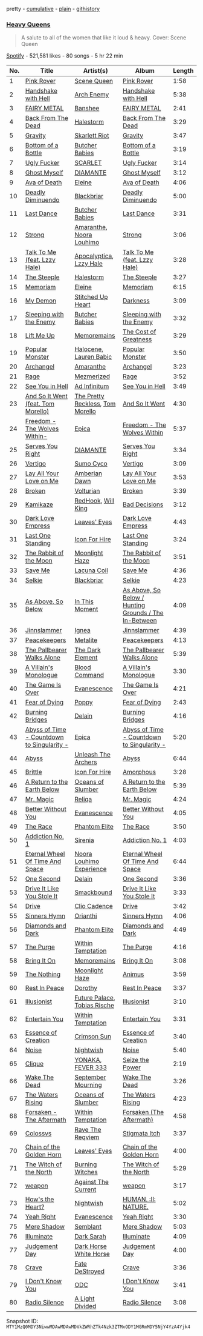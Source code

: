 pretty - [cumulative](/playlists/cumulative/37i9dQZF1DWXDJDWnzE39E.md) - [plain](/playlists/plain/37i9dQZF1DWXDJDWnzE39E) - [githistory](https://github.githistory.xyz/mackorone/spotify-playlist-archive/blob/main/playlists/plain/37i9dQZF1DWXDJDWnzE39E)

### [Heavy Queens](https://open.spotify.com/playlist/37i9dQZF1DWXDJDWnzE39E)

> A salute to all of the women that like it loud & heavy\. Cover: Scene Queen

[Spotify](https://open.spotify.com/user/spotify) - 521,581 likes - 80 songs - 5 hr 22 min

| No. | Title | Artist(s) | Album | Length |
|---|---|---|---|---|
| 1 | [Pink Rover](https://open.spotify.com/track/5oqVAub4vyUVoxHXZSP7LR) | [Scene Queen](https://open.spotify.com/artist/6WandyxeDxlcOTwxtnTKP4) | [Pink Rover](https://open.spotify.com/album/6S0LmXm7aFz2dfDJVN1WXq) | 1:58 |
| 2 | [Handshake with Hell](https://open.spotify.com/track/2t5NYzZgq3cf7ck9Eg51ZQ) | [Arch Enemy](https://open.spotify.com/artist/0DCw6lHkzh9t7f8Hb4Z0Sx) | [Handshake with Hell](https://open.spotify.com/album/0NGaiN3rXHa54qJwqzLJLV) | 5:38 |
| 3 | [FAIRY METAL](https://open.spotify.com/track/0DKxrOrnZCgYZkEK4c0lPh) | [Banshee](https://open.spotify.com/artist/0DG7J8Q9Alnt65HJv6owzf) | [FAIRY METAL](https://open.spotify.com/album/6kfLbgw7Urv2Kyd2xSJALA) | 2:41 |
| 4 | [Back From The Dead](https://open.spotify.com/track/3HmacKgc27YnAfSwxGVxW2) | [Halestorm](https://open.spotify.com/artist/6om12Ev5ppgoMy3OYSoech) | [Back From The Dead](https://open.spotify.com/album/5djxJJQVLaUMKJlFMjoZg2) | 3:29 |
| 5 | [Gravity](https://open.spotify.com/track/5p8MkAxGr7LkiVvtuduiCD) | [Skarlett Riot](https://open.spotify.com/artist/6IN0ZavFCDhKZ2N3NT7E3z) | [Gravity](https://open.spotify.com/album/2WBcy59E3bZDlLXTrZK0AZ) | 3:47 |
| 6 | [Bottom of a Bottle](https://open.spotify.com/track/3NmE7kZ70BVawiIw5h438U) | [Butcher Babies](https://open.spotify.com/artist/6FcvjJzvxgybo7Ywsj0hRj) | [Bottom of a Bottle](https://open.spotify.com/album/4wDzDgS3DzXNoFnwVy1yD3) | 3:19 |
| 7 | [Ugly Fucker](https://open.spotify.com/track/4Nn1QhNCbg405jWYRgIybs) | [SCARLET](https://open.spotify.com/artist/1ezwRjcVcSgr0HNIwRd2CN) | [Ugly Fucker](https://open.spotify.com/album/4XsoXgTq479PpAFbzExxF6) | 3:14 |
| 8 | [Ghost Myself](https://open.spotify.com/track/1FFuIUSAYyuhT4Myem8tgT) | [DIAMANTE](https://open.spotify.com/artist/6jMXENspOIBHOTQNQDTxsW) | [Ghost Myself](https://open.spotify.com/album/3DvF9spIyVvxXlndS0AR3F) | 3:12 |
| 9 | [Ava of Death](https://open.spotify.com/track/3PGVf5SlJVHgz0zKC12pmq) | [Eleine](https://open.spotify.com/artist/2L2rV1gDa17HwFcFCWBIAx) | [Ava of Death](https://open.spotify.com/album/3Sya5RIH8NDaJ3X9rhhXdG) | 4:06 |
| 10 | [Deadly Diminuendo](https://open.spotify.com/track/2pegQHGPUESaQVskx8abmD) | [Blackbriar](https://open.spotify.com/artist/6PXQUX3BYTSVj7LcvviOmI) | [Deadly Diminuendo](https://open.spotify.com/album/18IqZIXN29LgCfyOW1eSFl) | 5:00 |
| 11 | [Last Dance](https://open.spotify.com/track/6xrsNVrcVdTgoR7ikHWZWX) | [Butcher Babies](https://open.spotify.com/artist/6FcvjJzvxgybo7Ywsj0hRj) | [Last Dance](https://open.spotify.com/album/6Tayomr8QmeU9u0f2GJ0Vt) | 3:31 |
| 12 | [Strong](https://open.spotify.com/track/3FFjdo3CSKqeGx3nlN0WWv) | [Amaranthe](https://open.spotify.com/artist/2KaW48xlLnXC2v8tvyhWsa), [Noora Louhimo](https://open.spotify.com/artist/1sohI3zY96pI2KJICKOYBA) | [Strong](https://open.spotify.com/album/5wOeEqQPVbXisrwRKmxLBc) | 3:06 |
| 13 | [Talk To Me \(feat\. Lzzy Hale\)](https://open.spotify.com/track/00i9VF7sjSaTqblAuKFBDO) | [Apocalyptica](https://open.spotify.com/artist/4Lm0pUvmisUHMdoky5ch2I), [Lzzy Hale](https://open.spotify.com/artist/3Nbau9SoiH72jmJdUTqjOY) | [Talk To Me \(feat\. Lzzy Hale\)](https://open.spotify.com/album/3W8ep9kCGVEf5TLFtRRB2T) | 3:28 |
| 14 | [The Steeple](https://open.spotify.com/track/5Mozz7NTj4EYK1d1mdP6I2) | [Halestorm](https://open.spotify.com/artist/6om12Ev5ppgoMy3OYSoech) | [The Steeple](https://open.spotify.com/album/31hmuzbX46koetZMTs5O0o) | 3:27 |
| 15 | [Memoriam](https://open.spotify.com/track/0Le2T1wm78Ycrtj7vdrCwG) | [Eleine](https://open.spotify.com/artist/2L2rV1gDa17HwFcFCWBIAx) | [Memoriam](https://open.spotify.com/album/61dUMU9JXCrHEHhXgu3yFC) | 6:15 |
| 16 | [My Demon](https://open.spotify.com/track/53Lw9RbJ8JoU4HddmFF9HR) | [Stitched Up Heart](https://open.spotify.com/artist/4XG961Y3fzZF5k2gfpnaNt) | [Darkness](https://open.spotify.com/album/31w55jlg4HsGp2lp9ZgnG9) | 3:09 |
| 17 | [Sleeping with the Enemy](https://open.spotify.com/track/4vzlN6pMehztFUIdNlei1m) | [Butcher Babies](https://open.spotify.com/artist/6FcvjJzvxgybo7Ywsj0hRj) | [Sleeping with the Enemy](https://open.spotify.com/album/3xGmtGuHsGeKBr9mMvAseA) | 3:32 |
| 18 | [Lift Me Up](https://open.spotify.com/track/6ZwpGvNNC9vEzqsrtdRyVk) | [Memoremains](https://open.spotify.com/artist/59YzmPPL4s9KUfV4kqWYS1) | [The Cost of Greatness](https://open.spotify.com/album/0EaobWjAKwyRNMheJL0OMU) | 3:29 |
| 19 | [Popular Monster](https://open.spotify.com/track/3BqzUoMXksxJZ0dqtPMiWo) | [Halocene](https://open.spotify.com/artist/1S4xN9nvW5vlFoRBisdxUL), [Lauren Babic](https://open.spotify.com/artist/6nT7RjBCuuggrafnb43vUX) | [Popular Monster](https://open.spotify.com/album/73OBNhPJKktJ2cQFh0x1VC) | 3:50 |
| 20 | [Archangel](https://open.spotify.com/track/28aQT80RVsVsD1X98WCew1) | [Amaranthe](https://open.spotify.com/artist/2KaW48xlLnXC2v8tvyhWsa) | [Archangel](https://open.spotify.com/album/3nwMvp5aCT0IUYXNATk4b2) | 3:23 |
| 21 | [Rage](https://open.spotify.com/track/2EWtjjsdSurRlILqIMBi10) | [Mezmerized](https://open.spotify.com/artist/51W0g0LWxUhysZgGxt7MLE) | [Rage](https://open.spotify.com/album/4NeU0yW6cAdcbKoGOOeDxh) | 3:52 |
| 22 | [See You in Hell](https://open.spotify.com/track/48hnT1MKDCeRiufK6uCToc) | [Ad Infinitum](https://open.spotify.com/artist/2X3qFQFHkm1sOGo5ppIoSD) | [See You in Hell](https://open.spotify.com/album/20QqdzCbXmdDXgtSerBEgD) | 3:49 |
| 23 | [And So It Went \(feat\. Tom Morello\)](https://open.spotify.com/track/03Szk0skbXqllHkNCVZI9p) | [The Pretty Reckless](https://open.spotify.com/artist/2R57sY41L9XvGPiIgHOaYq), [Tom Morello](https://open.spotify.com/artist/74NBPbyyftqJ4SpDZ4c1Ed) | [And So It Went](https://open.spotify.com/album/3i32UJ5zr5ZEuGbiovsIY3) | 4:30 |
| 24 | [Freedom \- The Wolves Within\-](https://open.spotify.com/track/5hSnN8wtaGNRgdERMeQIx1) | [Epica](https://open.spotify.com/artist/5HA5aLY3jJV7eimXWkRBBp) | [Freedom \- The Wolves Within](https://open.spotify.com/album/3MVad7SlfyPymJjJ1g6yk9) | 5:37 |
| 25 | [Serves You Right](https://open.spotify.com/track/1xPlB6cboQgE0C9yVlVc0v) | [DIAMANTE](https://open.spotify.com/artist/6jMXENspOIBHOTQNQDTxsW) | [Serves You Right](https://open.spotify.com/album/1peMzsH0CEKYGcj4t2wdrg) | 3:34 |
| 26 | [Vertigo](https://open.spotify.com/track/1glkXrrq1qC6lhcNijksWb) | [Sumo Cyco](https://open.spotify.com/artist/3rSpnCzb6wtsvZlGkkcHz4) | [Vertigo](https://open.spotify.com/album/2zx6YAkUgWJDY1EyLF28Jc) | 3:09 |
| 27 | [Lay All Your Love on Me](https://open.spotify.com/track/7pQkSNKRQgaN9HdlMvf2NP) | [Amberian Dawn](https://open.spotify.com/artist/01DQQFGEOzbFugH5FcVAgI) | [Lay All Your Love on Me](https://open.spotify.com/album/5vNkP3tfQItCM7PLz52ZAm) | 3:53 |
| 28 | [Broken](https://open.spotify.com/track/0KpIAcKc7fhgZwr29Svk7t) | [Volturian](https://open.spotify.com/artist/1kaSMA4dkMLk11AoMUQdoJ) | [Broken](https://open.spotify.com/album/0KFP8PnNDxR1UHqRGfaztl) | 3:39 |
| 29 | [Kamikaze](https://open.spotify.com/track/5ijQMO46fAA1zLF4xVhH4h) | [RedHook](https://open.spotify.com/artist/6OVWDN6Ty6RfnhUJlrYBlI), [Will King](https://open.spotify.com/artist/3g3ei7i91lYAZuV3UWPZgt) | [Bad Decisions](https://open.spotify.com/album/1BrlrOBkf4gZ8NP3tT2JhB) | 3:12 |
| 30 | [Dark Love Empress](https://open.spotify.com/track/7o3eiEmgW9j7vOotdBcUxY) | [Leaves' Eyes](https://open.spotify.com/artist/63qODcvBCdG2kTguOJkEqJ) | [Dark Love Empress](https://open.spotify.com/album/1dRkb4FLPAg8vWCu0k6TJW) | 4:43 |
| 31 | [Last One Standing](https://open.spotify.com/track/0l9zlXpT3inDwP7pRvnIS7) | [Icon For Hire](https://open.spotify.com/artist/1Jy0lTKAQDnTklKzF0g2o7) | [Last One Standing](https://open.spotify.com/album/09BxkLEcznMDHJ9MWH4FtE) | 3:24 |
| 32 | [The Rabbit of the Moon](https://open.spotify.com/track/7wZtgKnzj7Deq3VWznDQr4) | [Moonlight Haze](https://open.spotify.com/artist/1J9Jg6CEtjR3C4SFXz1elX) | [The Rabbit of the Moon](https://open.spotify.com/album/6q6cX2WLPycQTPKUV79KKS) | 3:51 |
| 33 | [Save Me](https://open.spotify.com/track/02uw1BC34CaOgdnI6hO8Op) | [Lacuna Coil](https://open.spotify.com/artist/4OAddazJM576euUnFSvXSL) | [Save Me](https://open.spotify.com/album/2s9RyhUVacokAqGkGE3rSL) | 4:36 |
| 34 | [Selkie](https://open.spotify.com/track/7KmOdUvmCw5VQSXRt4qsef) | [Blackbriar](https://open.spotify.com/artist/6PXQUX3BYTSVj7LcvviOmI) | [Selkie](https://open.spotify.com/album/30S5mUJoW5fMUGFNUxSHOE) | 4:23 |
| 35 | [As Above, So Below](https://open.spotify.com/track/0CxrhLohV65mdYOlGX4Zw4) | [In This Moment](https://open.spotify.com/artist/6tbLPxj1uQ6vsRQZI2YFCT) | [As Above, So Below / Hunting Grounds / The In\-Between](https://open.spotify.com/album/2pQDdTHDG50tBGQvF58RuK) | 4:09 |
| 36 | [Jinnslammer](https://open.spotify.com/track/2AjEKcRXkntPkujLXp6hGD) | [Ignea](https://open.spotify.com/artist/7E7V95LId9MPJ6anIK1qrM) | [Jinnslammer](https://open.spotify.com/album/6W3LQ5tl5c3srkHOjfG7N9) | 4:39 |
| 37 | [Peacekeepers](https://open.spotify.com/track/7pXR2dMRaCpxz5zOrE0lP9) | [Metalite](https://open.spotify.com/artist/18RXUrxy1BYOOvrW0XuFBg) | [Peacekeepers](https://open.spotify.com/album/6n6NSUl6ACzrurerNthgHh) | 4:13 |
| 38 | [The Pallbearer Walks Alone](https://open.spotify.com/track/4fGxMI4p6dOxXCutg1vrRx) | [The Dark Element](https://open.spotify.com/artist/4yWabEiTzKShbBiy14Xx7f) | [The Pallbearer Walks Alone](https://open.spotify.com/album/79SHmZSz5FBsx2TAtv4PcC) | 5:39 |
| 39 | [A Villain's Monologue](https://open.spotify.com/track/1Kp80mQhmtLSJCJwzLrnXP) | [Blood Command](https://open.spotify.com/artist/4WfUbvICLrqPW9rzuNGS1f) | [A Villain's Monologue](https://open.spotify.com/album/6jM1PfqatUmUVUxk0KrXgU) | 3:30 |
| 40 | [The Game Is Over](https://open.spotify.com/track/3mACHKoDo7dA8DChTRnp4p) | [Evanescence](https://open.spotify.com/artist/5nGIFgo0shDenQYSE0Sn7c) | [The Game Is Over](https://open.spotify.com/album/4OWpobECNo3zO0S9HHxzmW) | 4:21 |
| 41 | [Fear of Dying](https://open.spotify.com/track/1iJDsSrrVM1GrToPOMnq0e) | [Poppy](https://open.spotify.com/artist/5mlbvTfWUOfDrUIK6dkNzv) | [Fear of Dying](https://open.spotify.com/album/37p6hHok2BlHQ3VjiRGrTt) | 2:43 |
| 42 | [Burning Bridges](https://open.spotify.com/track/1fhdqCtbx5ZBmwyDgs5hQB) | [Delain](https://open.spotify.com/artist/6pIRdCtSE5hLFfIfcTAicI) | [Burning Bridges](https://open.spotify.com/album/7EK2E6RqmxSuYjVKaTn8T8) | 4:16 |
| 43 | [Abyss of Time \- Countdown to Singularity \-](https://open.spotify.com/track/6H7dnpIpKtGAzV2BenMBvD) | [Epica](https://open.spotify.com/artist/5HA5aLY3jJV7eimXWkRBBp) | [Abyss of Time \- Countdown to Singularity \-](https://open.spotify.com/album/1eHGtp7HwxcYq6JGcDEbed) | 5:20 |
| 44 | [Abyss](https://open.spotify.com/track/6dGSXCf230k3YsEGOvXNAy) | [Unleash The Archers](https://open.spotify.com/artist/6irKXFXk2sPNmHtKqmrfuU) | [Abyss](https://open.spotify.com/album/7FgdN0xNj5EfXUo0falBTN) | 6:44 |
| 45 | [Brittle](https://open.spotify.com/track/274jFVlDzqSsUh2PMlsuM7) | [Icon For Hire](https://open.spotify.com/artist/1Jy0lTKAQDnTklKzF0g2o7) | [Amorphous](https://open.spotify.com/album/5my61AdRA8g0oBJjVDXcwB) | 3:28 |
| 46 | [A Return to the Earth Below](https://open.spotify.com/track/7wjFG8WltMzLjo8lVC6Rfe) | [Oceans of Slumber](https://open.spotify.com/artist/2JSza6IRxLr1Ez3wqKd0SY) | [A Return to the Earth Below](https://open.spotify.com/album/2vH9KhmMLvlH4DlPtdbB7z) | 5:39 |
| 47 | [Mr\. Magic](https://open.spotify.com/track/0VwhP56nyBybH9WhLhMPrG) | [Reliqa](https://open.spotify.com/artist/1R9eQdiIWCTdMAeIMA3oLK) | [Mr\. Magic](https://open.spotify.com/album/0YyqEjOMn7E0hhSgIrhl1A) | 4:24 |
| 48 | [Better Without You](https://open.spotify.com/track/6nFt6XgvvCRweKbD2B3aPa) | [Evanescence](https://open.spotify.com/artist/5nGIFgo0shDenQYSE0Sn7c) | [Better Without You](https://open.spotify.com/album/7rhu8SK2H2Fya2bWx8yPjG) | 4:05 |
| 49 | [The Race](https://open.spotify.com/track/6lKyAAxp5Rl7HHoU39AQfS) | [Phantom Elite](https://open.spotify.com/artist/4PJpzyQV2oBuVew8BXjBnX) | [The Race](https://open.spotify.com/album/421Nn2bUhsnMxP1oiV9Q2F) | 3:50 |
| 50 | [Addiction No\. 1](https://open.spotify.com/track/07vsyfznDCcwRlxUxciSUT) | [Sirenia](https://open.spotify.com/artist/5FXMcILCOMjljRTV6cLoiE) | [Addiction No\. 1](https://open.spotify.com/album/1rjWeeoLm4mC2atxEbLwXC) | 4:03 |
| 51 | [Eternal Wheel Of Time And Space](https://open.spotify.com/track/5iIcD91VQtDPPXRzyUKg1m) | [Noora Louhimo Experience](https://open.spotify.com/artist/3GN2WYCDZUjOFlHMwZjcCA) | [Eternal Wheel Of Time And Space](https://open.spotify.com/album/6zXIyHCsYlwXrL3WL5ZKgz) | 6:44 |
| 52 | [One Second](https://open.spotify.com/track/6frLIzuYmfTQcfX4khfRZP) | [Delain](https://open.spotify.com/artist/6pIRdCtSE5hLFfIfcTAicI) | [One Second](https://open.spotify.com/album/6cyzwj2z7TDNU9Vhk85w1s) | 3:36 |
| 53 | [Drive It Like You Stole It](https://open.spotify.com/track/74qhamOhw3kR1BCgpCnsiW) | [Smackbound](https://open.spotify.com/artist/0ySxXqivCV6zY7EVbrTDfe) | [Drive It Like You Stole It](https://open.spotify.com/album/7sUt71Y22RFvzGHYFolvaB) | 3:33 |
| 54 | [Drive](https://open.spotify.com/track/1D27ysHw4QbNyGfEe4yljT) | [Clio Cadence](https://open.spotify.com/artist/7ptBJGsem3xogV261ZUhtq) | [Drive](https://open.spotify.com/album/6fdWJnMaCRzCvsHhTvrXGU) | 3:42 |
| 55 | [Sinners Hymn](https://open.spotify.com/track/7dUaX05uxCNK5lC3329O0E) | [Orianthi](https://open.spotify.com/artist/0yNy8fi1yBBq526E6mx4Zs) | [Sinners Hymn](https://open.spotify.com/album/7mL41tnKXoqUdoEvViyO4l) | 4:06 |
| 56 | [Diamonds and Dark](https://open.spotify.com/track/1fNO2fYTMVnadgqF5Aqui7) | [Phantom Elite](https://open.spotify.com/artist/4PJpzyQV2oBuVew8BXjBnX) | [Diamonds and Dark](https://open.spotify.com/album/0REvlMPAOWsiNrjin4bmdw) | 4:49 |
| 57 | [The Purge](https://open.spotify.com/track/6pR3NxgHtficTizsYVRRmX) | [Within Temptation](https://open.spotify.com/artist/3hE8S8ohRErocpkY7uJW4a) | [The Purge](https://open.spotify.com/album/3niQnbWWHiZqnqOHdM9N0U) | 4:16 |
| 58 | [Bring It On](https://open.spotify.com/track/4ALKHYGCjaRs9NuKVcUeON) | [Memoremains](https://open.spotify.com/artist/59YzmPPL4s9KUfV4kqWYS1) | [Bring It On](https://open.spotify.com/album/5ORHVTkHbZgXHVpOFQS7z8) | 3:08 |
| 59 | [The Nothing](https://open.spotify.com/track/5ax1Vrv2jvRfsWPMjj17qn) | [Moonlight Haze](https://open.spotify.com/artist/1J9Jg6CEtjR3C4SFXz1elX) | [Animus](https://open.spotify.com/album/12eakYiYzvGy3vyG6JcEe8) | 3:59 |
| 60 | [Rest In Peace](https://open.spotify.com/track/1nx0EzitUaNF08xrQunABp) | [Dorothy](https://open.spotify.com/artist/6IOvhXyk5edbA2DVaeP9Up) | [Rest In Peace](https://open.spotify.com/album/4OVPoCoVpZ9qhhicoabdiE) | 3:37 |
| 61 | [Illusionist](https://open.spotify.com/track/0ntFhFYgGoRTvQsa6qEaUC) | [Future Palace](https://open.spotify.com/artist/4QnuZOyl4C9d1keyOZXJ21), [Tobias Rische](https://open.spotify.com/artist/7GaKWK9w2lGfFhyYVjvhBe) | [Illusionist](https://open.spotify.com/album/2Uubui4aJ9UG6x5V7R8W1b) | 3:10 |
| 62 | [Entertain You](https://open.spotify.com/track/70HVKogWbgiA4XaXa2GowH) | [Within Temptation](https://open.spotify.com/artist/3hE8S8ohRErocpkY7uJW4a) | [Entertain You](https://open.spotify.com/album/5fE1zz1xFy9wRLmruEo9A3) | 3:31 |
| 63 | [Essence of Creation](https://open.spotify.com/track/3bBNyJyFq8URxkT4HEH0CV) | [Crimson Sun](https://open.spotify.com/artist/6swg1JhIcRgZCqAHi3MDp9) | [Essence of Creation](https://open.spotify.com/album/3DQp7BgAjsEc0L6ZKnsCjx) | 3:40 |
| 64 | [Noise](https://open.spotify.com/track/2a3sZJP4uTrNQbj0EdiUuV) | [Nightwish](https://open.spotify.com/artist/2NPduAUeLVsfIauhRwuft1) | [Noise](https://open.spotify.com/album/6gOIHf3Y3W7uTe8ERFYzex) | 5:40 |
| 65 | [Clique](https://open.spotify.com/track/6CVfZfkdd4Jdvg8JnBL6Oy) | [YONAKA](https://open.spotify.com/artist/3Wcyta3gkOdQ4TfY0WyZpu), [FEVER 333](https://open.spotify.com/artist/1B0155rdv175D1tQ8VH7Oy) | [Seize the Power](https://open.spotify.com/album/2QgPGKzoN51qcEzGlHYk7j) | 2:19 |
| 66 | [Wake The Dead](https://open.spotify.com/track/2Jvrhhgjyy5Tu8S8Is8sFb) | [September Mourning](https://open.spotify.com/artist/3u6jopsj6GeZAHJAmfUxk1) | [Wake The Dead](https://open.spotify.com/album/73Pgfi0hoibHQyesMK8x2R) | 3:26 |
| 67 | [The Waters Rising](https://open.spotify.com/track/59EXUU1Fde9Lc6QjGotk2B) | [Oceans of Slumber](https://open.spotify.com/artist/2JSza6IRxLr1Ez3wqKd0SY) | [The Waters Rising](https://open.spotify.com/album/58fcRPmN042228TwRVoVsQ) | 4:23 |
| 68 | [Forsaken \- The Aftermath](https://open.spotify.com/track/6dzyEj20geKV3Khh0nFqbR) | [Within Temptation](https://open.spotify.com/artist/3hE8S8ohRErocpkY7uJW4a) | [Forsaken \(The Aftermath\)](https://open.spotify.com/album/19sM9PTWBKHos2jARNfe06) | 4:58 |
| 69 | [Colossvs](https://open.spotify.com/track/1E1pBWlUty7Fh9BlB5KKZX) | [Rave The Reqviem](https://open.spotify.com/artist/1NcsVSxFdXsnwvE64zV9xX) | [Stigmata Itch](https://open.spotify.com/album/0YN2h97Ec5cgXnquBFOxH7) | 3:37 |
| 70 | [Chain of the Golden Horn](https://open.spotify.com/track/2Fn6YAHjuM0Th4L0QCvwUV) | [Leaves' Eyes](https://open.spotify.com/artist/63qODcvBCdG2kTguOJkEqJ) | [Chain of the Golden Horn](https://open.spotify.com/album/7vGhZpOO230V2JKMNYcWXj) | 4:00 |
| 71 | [The Witch of the North](https://open.spotify.com/track/4Bsaetsm0Ov8D7RvmFckVy) | [Burning Witches](https://open.spotify.com/artist/0eNuNAhL4dW2nvKbSe2mS8) | [The Witch of the North](https://open.spotify.com/album/6SQ4rGkdF2xqaBfLWj78Nn) | 5:29 |
| 72 | [weapon](https://open.spotify.com/track/1MUExGawtk7kNqKaMO28wD) | [Against The Current](https://open.spotify.com/artist/6yhD1KjhLxIETFF7vIRf8B) | [weapon](https://open.spotify.com/album/3MBuWCEWssM1Yc7JmvuYB7) | 3:17 |
| 73 | [How's the Heart?](https://open.spotify.com/track/6lkVbijlh932FSS2I0gDrR) | [Nightwish](https://open.spotify.com/artist/2NPduAUeLVsfIauhRwuft1) | [HUMAN\. :II: NATURE.](https://open.spotify.com/album/1iSsdlURK7CGUVlcz4M5Li) | 5:02 |
| 74 | [Yeah Right](https://open.spotify.com/track/0UY45tlfKBdZhhku10TBEc) | [Evanescence](https://open.spotify.com/artist/5nGIFgo0shDenQYSE0Sn7c) | [Yeah Right](https://open.spotify.com/album/4Iz5ekk3xTAlml2xuo406P) | 3:30 |
| 75 | [Mere Shadow](https://open.spotify.com/track/76VG6yEGc6asJWoyYoMakJ) | [Semblant](https://open.spotify.com/artist/6XbRGptXH3evQfHCfKCqiO) | [Mere Shadow](https://open.spotify.com/album/5unM9KhVkZwr7oMlRsLo2P) | 5:03 |
| 76 | [Illuminate](https://open.spotify.com/track/5JPgkThibvLJiFTBdfS7Bn) | [Dark Sarah](https://open.spotify.com/artist/6TvwiAPxsB2Zj2o8bNlogk) | [Illuminate](https://open.spotify.com/album/2H7PzKyqWvWLR1eSETDQ2J) | 4:09 |
| 77 | [Judgement Day](https://open.spotify.com/track/1OK1Rv7LfOy8MXJbqMqKdq) | [Dark Horse White Horse](https://open.spotify.com/artist/2DJSYNDdVr8jRgPHlfvWCc) | [Judgement Day](https://open.spotify.com/album/1s8KGU1y8BOYCMAIClPPAE) | 4:00 |
| 78 | [Crave](https://open.spotify.com/track/7ykAoOUwjYSzqinw4Sk7vc) | [Fate DeStroyed](https://open.spotify.com/artist/0SLTP7xRXkIReIAaUpg7WA) | [Crave](https://open.spotify.com/album/1oht8Pr8e0nBYfkSfbcd47) | 3:36 |
| 79 | [I Don't Know You](https://open.spotify.com/track/0038p5duwZ3euoTDxmizmF) | [ODC](https://open.spotify.com/artist/1mnVffOIDOAeCLxjZ1jOQj) | [I Don't Know You](https://open.spotify.com/album/3psICZrRJ4DyfrMhzXSStd) | 3:41 |
| 80 | [Radio Silence](https://open.spotify.com/track/57ptt4wnK1PjkPCiRrwKYL) | [A Light Divided](https://open.spotify.com/artist/5xnKKbSzhpsKoPiAjD2yvV) | [Radio Silence](https://open.spotify.com/album/25PoIyxB5owLh2UUp5LyR4) | 3:08 |

Snapshot ID: `MTY1MzQ0MDY3NiwwMDAwMDAwMDVkZWRhZTk4Nzk3ZTMxODY1MGRmMDY5NjY4YzA4Yjk4`
